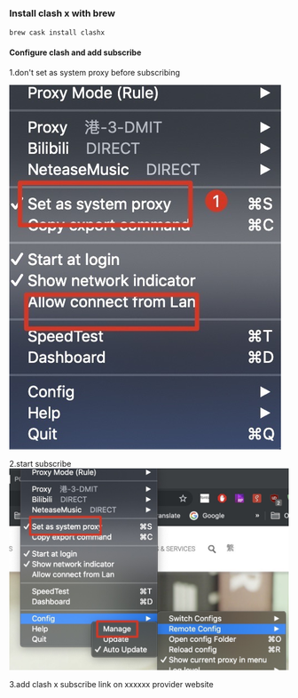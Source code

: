 ### Install clash x with brew
```shell script
brew cask install clashx
```
#### Configure clash and add subscribe
1.don't set as system proxy before subscribing

![avatar](img/2019-09-27%2012.38.13.jpg)

2.start subscribe
![avatar](img/2019-09-27%2012.41.13.jpg)

3.add clash x subscribe link on xxxxxx provider website

